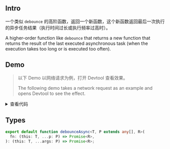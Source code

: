 ## Intro

一个类似 `debounce` 的高阶函数，返回一个新函数，这个新函数返回最后一次执行的异步任务结果（执行时间过长或执行频率过高时）。

A higher-order function like `debounce` that returns a new function that returns the result of the last executed asynchronous task (when the execution takes too long or is executed too often).

## Demo

> 以下 Demo 以网络请求为例，打开 Devtool 查看效果。
>
> The following demo takes a network request as an example and opens Devtool to see the effect.

<script setup>
import Demo from './demo.vue'
</script>

<Demo />
<details>
  <summary>查看代码</summary>

<<< src/debounceAsync/demo.vue{37,48}

</details>

## Types

```ts
export default function debounceAsync<T, P extends any[], R>(
  fn: (this: T, ...p: P) => Promise<R>,
): (this: T, ...args: P) => Promise<R>;
```
